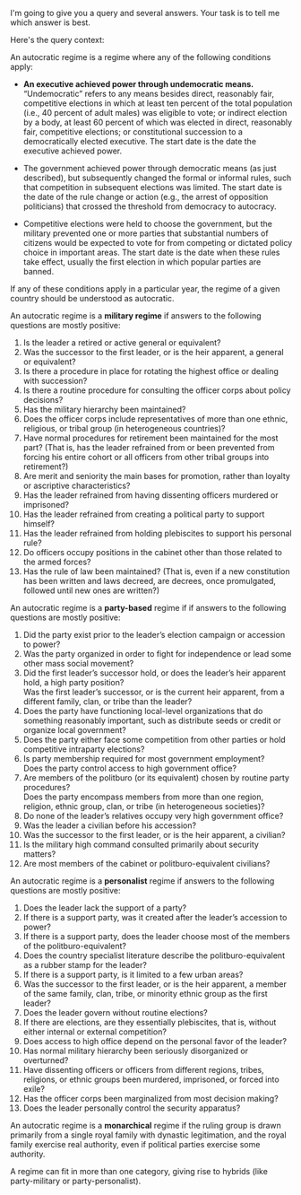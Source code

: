 I'm going to give you a query and several answers. Your task is to tell me which answer is best.

Here's the query context:

<context>
An autocratic regime is a regime where any of the following conditions apply:

-   **An executive achieved power through undemocratic means.** “Undemocratic” refers to any means besides direct, reasonably fair, competitive elections in which at least ten percent of the total population (i.e., 40 percent of adult males) was eligible to vote; or indirect election by a body, at least 60 percent of which was elected in direct, reasonably fair, competitive elections; or constitutional succession to a democratically elected executive. The start date is the date the executive achieved power.

-   The government achieved power through democratic means (as just described), but subsequently changed the formal or informal rules, such that competition in subsequent elections was limited. The start date is the date of the rule change or action (e.g., the arrest of opposition politicians) that crossed the threshold from democracy to autocracy.

-   Competitive elections were held to choose the government, but the military prevented one or more parties that substantial numbers of citizens would be expected to vote for from competing or dictated policy choice in important areas. The start date is the date when these rules take effect, usually the first election in which popular parties are banned.

If any of these conditions apply in a particular year, the regime of a given country should be understood as autocratic.

An autocratic regime is a **military regime** if answers to the following questions are mostly positive:

1.  Is the leader a retired or active general or equivalent?
2.  Was the successor to the first leader, or is the heir apparent, a general or equivalent?
3.  Is there a procedure in place for rotating the highest office or dealing with succession?
4.  Is there a routine procedure for consulting the officer corps about policy decisions?
5.  Has the military hierarchy been maintained?
6.  Does the officer corps include representatives of more than one ethnic, religious, or tribal group (in heterogeneous countries)?
7.  Have normal procedures for retirement been maintained for the most part? (That is, has the leader refrained from or been prevented from forcing his entire cohort or all officers from other tribal groups into retirement?)
8.  Are merit and seniority the main bases for promotion, rather than loyalty or ascriptive characteristics?
9.  Has the leader refrained from having dissenting officers murdered or imprisoned?
10. Has the leader refrained from creating a political party to support himself?
11. Has the leader refrained from holding plebiscites to support his personal rule?
12. Do officers occupy positions in the cabinet other than those related to the armed forces?
13. Has the rule of law been maintained? (That is, even if a new constitution has been written and laws decreed, are decrees, once promulgated, followed until new ones are written?)

An autocratic regime is a **party-based** regime if if answers to the following questions are mostly positive:

1.  Did the party exist prior to the leader’s election campaign or accession to power?
2.  Was the party organized in order to fight for independence or lead some other mass social movement?
3.  Did the first leader’s successor hold, or does the leader’s heir apparent hold, a high party position?\
    Was the first leader’s successor, or is the current heir apparent, from a different family, clan, or tribe than the leader?
4.  Does the party have functioning local-level organizations that do something reasonably important, such as distribute seeds or credit or organize local government?
5.  Does the party either face some competition from other parties or hold competitive intraparty elections?
6.  Is party membership required for most government employment?\
    Does the party control access to high government office?
7.  Are members of the politburo (or its equivalent) chosen by routine party procedures?\
    Does the party encompass members from more than one region, religion, ethnic group, clan, or tribe (in heterogeneous societies)?
8.  Do none of the leader’s relatives occupy very high government office?
9.  Was the leader a civilian before his accession?
10. Was the successor to the first leader, or is the heir apparent, a civilian?
11. Is the military high command consulted primarily about security matters?
12. Are most members of the cabinet or politburo-equivalent civilians?

An autocratic regime is a **personalist** regime if answers to the following questions are mostly positive:

1.  Does the leader lack the support of a party?
2.  If there is a support party, was it created after the leader’s accession to power?
3.  If there is a support party, does the leader choose most of the members of the politburo-equivalent?
4.  Does the country specialist literature describe the politburo-equivalent as a rubber stamp for the leader?
5.  If there is a support party, is it limited to a few urban areas?
6.  Was the successor to the first leader, or is the heir apparent, a member of the same family, clan, tribe, or minority ethnic group as the first leader?
7.  Does the leader govern without routine elections?
8.  If there are elections, are they essentially plebiscites, that is, without either internal or external competition?
9.  Does access to high office depend on the personal favor of the leader?
10. Has normal military hierarchy been seriously disorganized or overturned?
11. Have dissenting officers or officers from different regions, tribes, religions, or ethnic groups been murdered, imprisoned, or forced into exile?
12. Has the officer corps been marginalized from most decision making?
13. Does the leader personally control the security apparatus?

An autocratic regime is a **monarchical** regime if the ruling group is drawn primarily from a single royal family with dynastic legitimation, and the royal family exercise real authority, even if political parties exercise some authority.

A regime can fit in more than one category, giving rise to hybrids (like party-military or party-personalist).
</context>
